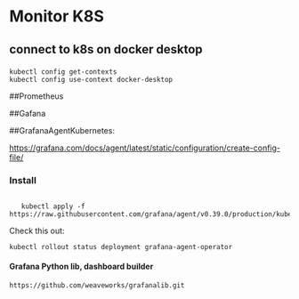 # Monitor K8S

## connect to k8s on docker desktop</p>

```
kubectl config get-contexts
kubectl config use-context docker-desktop
```

##Prometheus</p>

##Gafana</p>

##GrafanaAgentKubernetes:</p>
  https://grafana.com/docs/agent/latest/static/configuration/create-config-file/
  
### Install</p>

```

   kubectl apply -f https://raw.githubusercontent.com/grafana/agent/v0.39.0/production/kubernetes/operator/deployment.yaml

```
Check this out:</p>

```
kubectl rollout status deployment grafana-agent-operator

```

#### Grafana Python lib, dashboard builder

```
https://github.com/weaveworks/grafanalib.git
```




